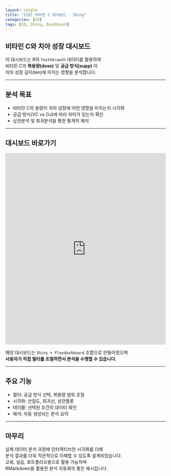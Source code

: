 ```yaml
---
layout: single
title: "[CD] 비타민 C 대시보드 - Shiny"
categories: [CD]
tags: [CD, Shiny, Dashboard]
---
```


## 비타민 C와 치아 성장 대시보드

이 대시보드는 R의 `ToothGrowth` 데이터를 활용하여  
비타민 C의 **복용량(dose)** 및 **공급 방식(supp)** 이  
치아 성장 길이(len)에 미치는 영향을 분석합니다.

---

## 분석 목표

- 비타민 C의 용량이 치아 성장에 어떤 영향을 미치는지 시각화
- 공급 방식(VC vs OJ)에 따라 차이가 있는지 확인
- 상관분석 및 회귀분석을 통한 통계적 해석

---

##  대시보드 바로가기

<iframe src="https://statsea.shinyapps.io/final_dashboard/" width="100%" height="600px" frameborder="0"></iframe>

해당 대시보드는 `Shiny + Flexdashboard` 조합으로 만들어졌으며  
**사용자가 직접 필터를 조절하면서 분석을 수행할 수 있습니다.**

---

##  주요 기능

- 필터: 공급 방식 선택, 복용량 범위 조절
- 시각화: 산점도, 회귀선, 상관플롯
- 테이블: 선택된 조건의 데이터 확인
- 해석: 자동 생성되는 분석 요약

---

##  마무리

실제 데이터 분석 과정에 인터랙티브한 시각화를 더해  
분석 결과를 더욱 직관적으로 이해할 수 있도록 설계되었습니다.  
교육, 실습, 포트폴리오용으로 활용 가능하며  
RMarkdown을 활용한 분석 자동화의 좋은 예시입니다.
